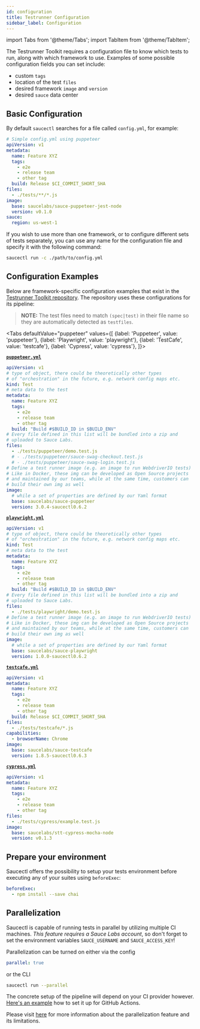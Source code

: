 ```yaml
---
id: configuration
title: Testrunner Configuration
sidebar_label: Configuration
---
```


import Tabs from '@theme/Tabs';
import TabItem from '@theme/TabItem';

The Testrunner Toolkit requires a configuration file to know which tests to run, along with which framework to use. Examples of some possible configuration fields you can set include:

* custom `tags`
* location of the test `files`
* desired framework `image` and `version`
* desired `sauce` data center

## Basic Configuration

By default `saucectl` searches for a file called `config.yml`, for example:

```yaml
# Simple config.yml using puppeteer
apiVersion: v1
metadata:
  name: Feature XYZ
  tags:
    - e2e
    - release team
    - other tag
  build: Release $CI_COMMIT_SHORT_SHA
files:
  - ./tests/**/*.js
image:
  base: saucelabs/sauce-puppeteer-jest-node
  version: v0.1.0
sauce:
  region: us-west-1
```

If you wish to use more than one framework, or to configure different sets of tests separately, you can use any name for the configuration file and specify it with the following command:

```bash
saucectl run -c ./path/to/config.yml
```

## Configuration Examples
Below are framework-specific configuration examples that exist in the [Testrunner Toolkit repository](https://github.com/saucelabs/testrunner-toolkit/tree/master/.sauce). The repository uses these configurations for its pipeline:

>
> **NOTE:** The test files need to match `(spec|test)` in their file name so they are automatically detected as `testfiles`.
>

<Tabs
  defaultValue="puppeteer"
  values={[
    {label: 'Puppeteer', value: 'puppeteer'},
    {label: 'Playwright', value: 'playwright'},
    {label: 'TestCafe', value: 'testcafe'},
    {label: 'Cypress', value: 'cypress'},
  ]}>

<TabItem value="puppeteer">

[__`puppeteer.yml`__](https://github.com/saucelabs/testrunner-toolkit/blob/master/.sauce/puppeteer.yml)
```yaml
apiVersion: v1
# type of object, there could be theoretically other types
# of "orchestration" in the future, e.g. network config maps etc.
kind: Test
# meta data to the test
metadata:
  name: Feature XYZ
  tags:
    - e2e
    - release team
    - other tag
  build: "Build #$BUILD_ID in $BUILD_ENV"
# Every file defined in this list will be bundled into a zip and
# uploaded to Sauce Labs.
files:
  - ./tests/puppeteer/demo.test.js
  # - ./tests/puppeteer/sauce-swag-checkout.test.js
  # - ./tests/puppeteer/sauce-swag-login.test.js
# Define a test runner image (e.g. an image to run WebdriverIO tests)
# Like in Docker, these img can be developed as Open Source projects
# and maintained by our teams, while at the same time, customers can
# build their own img as well
image:
  # while a set of properties are defined by our Yaml format
  base: saucelabs/sauce-puppeteer
  version: 3.0.4-saucectl0.6.2
```

</TabItem>
<TabItem value="playwright">

[__`playwright.yml`__](https://github.com/saucelabs/testrunner-toolkit/blob/master/.sauce/playwright.yml)
```yaml
apiVersion: v1
# type of object, there could be theoretically other types
# of "orchestration" in the future, e.g. network config maps etc.
kind: Test
# meta data to the test
metadata:
  name: Feature XYZ
  tags:
    - e2e
    - release team
    - other tag
  build: "Build #$BUILD_ID in $BUILD_ENV"
# Every file defined in this list will be bundled into a zip and
# uploaded to Sauce Labs.
files:
  - ./tests/playwright/demo.test.js
# Define a test runner image (e.g. an image to run WebdriverIO tests)
# Like in Docker, these img can be developed as Open Source projects
# and maintained by our teams, while at the same time, customers can
# build their own img as well
image:
  # while a set of properties are defined by our Yaml format
  base: saucelabs/sauce-playwright
  version: 1.0.0-saucectl0.6.2
```

</TabItem>
<TabItem value="testcafe">

[__`testcafe.yml`__](https://github.com/saucelabs/testrunner-toolkit/blob/master/.sauce/testcafe.yml)
```yaml
apiVersion: v1
metadata:
  name: Feature XYZ
  tags:
    - e2e
    - release team
    - other tag
  build: Release $CI_COMMIT_SHORT_SHA
files:
  - ./tests/testcafe/*.js
capabilities:
  - browserName: Chrome
image:
  base: saucelabs/sauce-testcafe
  version: 1.8.5-saucectl0.6.3
```

</TabItem>
<TabItem value="cypress">

[__`cypress.yml`__](https://github.com/saucelabs/testrunner-toolkit/blob/master/.sauce/cypress.yml)
```yaml
apiVersion: v1
metadata:
  name: Feature XYZ
  tags:
    - e2e
    - release team
    - other tag
files:
  - ./tests/cypress/example.test.js
image:
  base: saucelabs/stt-cypress-mocha-node
  version: v0.1.3
```

</TabItem>
</Tabs>

## Prepare your environment

Saucectl offers the possibility to setup your tests environment before executing any of your suites using `beforeExec`: 

```yaml
beforeExec:
  - npm install --save chai
```

## Parallelization

Saucectl is capable of running tests in parallel by utilizing multiple CI machines. _This feature requires a Sauce Labs account_, so don't forget to set the environment variables `SAUCE_USERNAME` and `SAUCE_ACCESS_KEY`!

Parallelization can be turned on either via the config
```yaml
parallel: true
```

or the CLI
```bash
saucectl run --parallel
```

The concrete setup of the pipeline will depend on your CI provider however. [Here's an example](https://github.com/saucelabs/saucectl/blob/master/.github/workflows/test.yml#L94-L145) how to set it up for GitHub Actions.

Please visit [here](saucectl.md#parallel) for more information about the parallelization feature and its limitations.